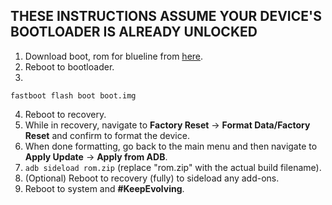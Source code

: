 ## THESE INSTRUCTIONS ASSUME YOUR DEVICE'S BOOTLOADER IS ALREADY UNLOCKED

1. Download boot, rom for blueline from [here](https://sourceforge.net/projects/evolution-x/files/blueline/14/).
2. Reboot to bootloader.
3.
```fastboot flash boot boot.img```

4. Reboot to recovery.
5. While in recovery, navigate to **Factory Reset** → **Format Data/Factory Reset** and confirm to format the device.
6. When done formatting, go back to the main menu and then navigate to **Apply Update** → **Apply from ADB**.
7. `adb sideload rom.zip` (replace "rom.zip" with the actual build filename).
8. (Optional) Reboot to recovery (fully) to sideload any add-ons.
9. Reboot to system and **#KeepEvolving**.

